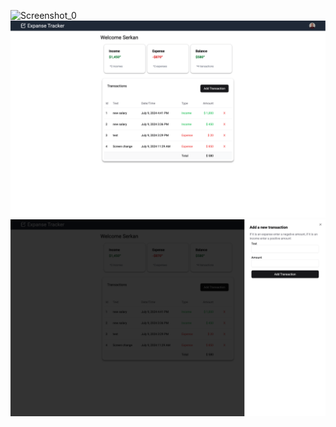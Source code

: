 
![Screenshot_0](https://github.com/serkanokur79/screencapture-so-expense-tracker-vercel-app-home.png)
![Screenshot_1](https://github.com/serkanokur79/so-expense-tracker-next/blob/main/so-expense-tracker-vercel-app.png)
![Screenshot_2](https://github.com/serkanokur79/so-expense-tracker-next/blob/main/so-expense-tracker-vercel-app-2.png)
